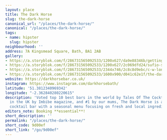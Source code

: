```yaml
---
layout: place
title: The Dark Horse
slug: the-dark-horse
canonical_url: "/places/the-dark-horse/"
canonical: "/places/the-dark-horse/"
tags:
- name: hipster
  slug: hipster
neighbourhood: ''
address: 7A Kingsmead Square, Bath, BA1 2AB
gallery:
- https://a.storyblok.com/f/286731565092533/1200x627/da9e88346b/getting-started.jpg
- https://a.storyblok.com/f/286731565092533/1200x627/2c069dfd24/sufio-sessions-berlin.jpg
- https://a.storyblok.com/f/286731565092533/2344x746/2c8c8d9ebc/c-w-london.png
- https://a.storyblok.com/f/286731565092533/1600x900/d041c62e1f/the-dark-horse.webp
website: https://darkhorsebar.co.uk/
instagram: https://www.instagram.com/darkhorsebath/
latitude: '51.3812340969342'
longitude: "-2.362840280220615"
description: 'Voted top 10 best bars in the world by Tales Of The Cocktail, top 3
  in the UK by Imbibe magazine, and #1 by our mums, The Dark Horse is an independent
  cocktail bar with a seasonal menu focusing on fresh and local ingredients.'
editors_note: Booking **essential**!
short_description: ''
permalink: "/places/the-dark-horse/"
short_code: 9d00ef
short_link: "/go/9d00ef"
---
```

